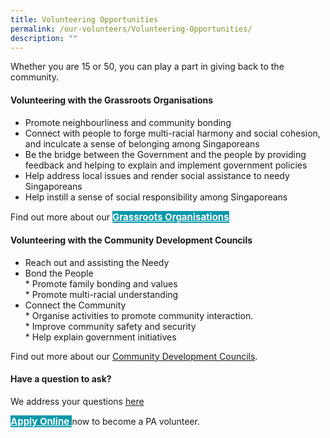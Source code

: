 ```yaml
---
title: Volunteering Opportunities
permalink: /our-volunteers/Volunteering-Opportunities/
description: ""
---
```

Whether you are 15 or 50, you can play a part in giving back to the community.

#### Volunteering with the Grassroots Organisations

* Promote neighbourliness and community bonding
* Connect with people to forge multi-racial harmony and social cohesion, and inculcate a sense of belonging among Singaporeans
* Be the bridge between the Government and the people by providing feedback and helping to explain and implement government policies
* Help address local issues and render social assistance to needy Singaporeans
* Help instill a sense of social responsibility among Singaporeans

Find out more about our <a href="/our-network/Grassroots-Organisations/Grassroots-Organisations/" style="font-size:15px; width:20%; height:30px; background-color:#0899AA; color:white" class="bp-button"><b>Grassroots Organisations</b> </a>

#### Volunteering with the Community Development Councils

* Reach out and assisting the Needy
* Bond the People<br>
                  * Promote family bonding and values<br>
                  * Promote multi-racial understanding
* Connect the Community<br>
                   * Organise activities to     promote community interaction.<br>
                   *  Improve community safety and security<br>
                   * Help explain government initiatives<br>
								
								
Find out more about our [Community Development Councils](/our-network/Community-Development-Councils/Community-Development-Councils).

#### Have a question to ask?

We address your questions [here](/files/Our%20Volunteers/finalfaq.pdf)


<a href="https://www.grassrootsconnect.pa.gov.sg/VolunteerRegistration.aspx" style="font-size:15px; width:10%; height:30px; background-color:#0899AA; color:white" class="bp-button"><b>Apply Online</b> </a>
now to become a PA volunteer.